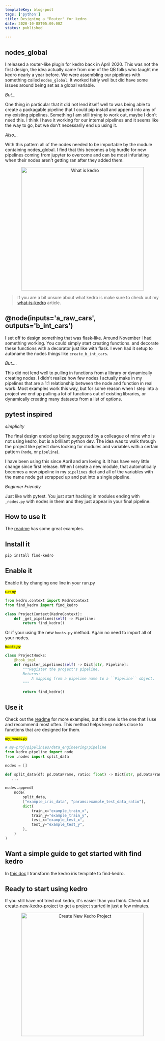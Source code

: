 ```yaml
---
templateKey: blog-post
tags: ['python']
title: Designing a "Router" for kedro
date: 2020-10-08T05:00:00Z
status: published

---
```


## nodes_global

I released a router-like plugin for kedro back in April 2020.  This was not the first design, the idea actually came from one of the QB folks who taught me kedro nearly a year before.  We were assembling our pipelines with something called `nodes_global`.  It worked fairly well but did have some issues around being set as a global variable.

_But..._

One thing in particular that it did not lend itself well to was being able to create a packagable pipeline that I could pip install and append into any of my existing pipelines.  Something I am still trying to work out, maybe I don't need this.  I think I have it working for our internal pipelines and it seems like the way to go, but we don't necessarily end up using it.

_Also..._

With this pattern all of the nodes needed to be importable by the module containing nodes_global.  I find that this becomes a big hurdle for new pipelines coming from jupyter to overcome and can be most infuriating when their nodes aren't getting ran after they added them.

<p style='text-align: center' align='center'>
<a href='https://waylonwalker.com/what-is-kedro'>
  <img
    style='width:400px; max-width:80%; margin: auto;'
    src="https://images.waylonwalker.com/what-is-kedro.png"
    alt="What is kedro"
    width='400'
  />
  </a>
</p>

> If you are a bit unsure about what kedro is make sure to check out my [what-is-kedro](https://waylonwalker.com/what-is-kedro) article.


## @node(inputs='a_raw_cars', outputs='b_int_cars')
I set off to design something that was flask-like.  Around November I had something working.  You could simply start creating functions. and decorate these functions with a decorator just like with flask.  I even had it setup to autoname the nodes things like `create_b_int_cars`.

_But...._

This did not lend well to pulling in functions from a library or dynamically creating nodes.  I didn't realize how few nodes I actually make in my pipelines that are a 1:1 relationship between the node and function in real work.  Most examples work this way, but for some reason when I step into a project we end up pulling a lot of functions out of existing libraries, or dynamically creating many datasets from a list of options.

## pytest inspired
_simplicity_

The final design ended up being suggested by a colleague of mine who is not using kedro, but is a  brilliant python dev.  The idea was to walk through the project like pytest does looking for modules and variables with a certain pattern (`node`, or `pipeline`).

I have been using this since April and am loving it. It has have very little change since first release.  When I create a new module, that automatically becomes a new pipeline in my `pipelines` dict and all of the variables with the name node get scrapped up and put into a single pipeline.

_Beginner Friendly_

Just like with pytest.  You just start hacking in modules ending with `_nodes.py` with nodes in them and they just appear in your final pipeline.

## How to use it

The [readme](https://github.com/WaylonWalker/find-kedro) has some great examples.

## Install it

``` python
pip install find-kedro
```

## Enable it

Enable it by changing one line in your run.py

_<small><mark>run.py</mark></small>_

``` python
from kedro.context import KedroContext
from find_kedro import find_kedro

class ProjectContext(KedroContext):
    def _get_pipelines(self) -> Pipeline:
        return find_kedro()
```

Or if your using the new `hooks.py` method.  Again no need to import all of your nodes.

_<small><mark>hooks.py</mark></small>_

``` python
class ProjectHooks:
    @hook_impl
    def register_pipelines(self) -> Dict[str, Pipeline]:
        """Register the project's pipeline.
        Returns:
            A mapping from a pipeline name to a ``Pipeline`` object.
        """

        return find_kedro()
```

## Use it 

Check out the [readme](https://github.com/WaylonWalker/find-kedro) for more examples, but this one is the one that I use and recommend most often.  This method helps keep nodes close to functions that are designed for them.

_<small><mark>my_nodes.py</mark></small>_

``` python
# my-proj/pipelinies/data_engineering/pipeline
from kedro.pipeline import node
from .nodes import split_data

nodes = []

def split_data(df: pd.DataFrame, ratio: float) -> Dict[str, pd.DataFrame]:
   ...

nodes.append(
    node(
        split_data,
        ["example_iris_data", "params:example_test_data_ratio"],
        dict(
            train_x="example_train_x",
            train_y="example_train_y",
            test_x="example_test_x",
            test_y="example_test_y",
        ),
    )
)
```


## Want a simple guide to get started with find kedro


<p style='text-align: center' align='center'>
<a href='https://find.kedro.dev/examples/iris/>
  <img
    style='width:400px; max-width:80%; border-radius: '35px'; margin: auto;'
    width='400'
    src="https://images.waylonwalker.com/find-kedro-examples-iris.png"
    alt="Find Kedro Iris example"
  />
  </a>
</p>

In [this doc](https://find.kedro.dev/examples/iris/) I transform the kedro iris template to find-kedro.

## Ready to start using kedro

If you still have not tried out kedro, it's easier than you think. Check out [create-new-kedro-project](https://waylonwalker.com/create-new-kedro-project) to get a project started in just a few minutes.

<p style='text-align: center' align='center'>
<a href='https://waylonwalker.com/create-new-kedro-project'>
  <img
    style='width:400px; max-width:80%; margin: auto;'
    width='400'
    src="https://images.waylonwalker.com/create-new-kedro-project.png"
    alt="Create New Kedro Project"
  />
  </a>
</p>

